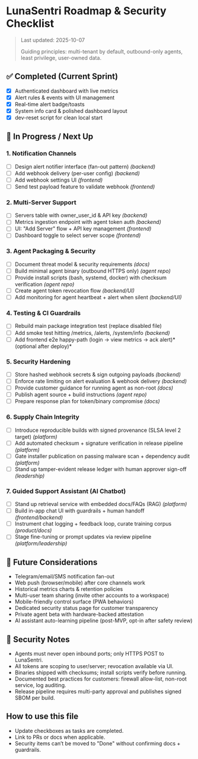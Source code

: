 # LunaSentri Roadmap & Security Checklist

> Last updated: 2025-10-07
>
> Guiding principles: multi-tenant by default, outbound-only agents, least privilege, user-owned data.

## ✅ Completed (Current Sprint)
- [x] Authenticated dashboard with live metrics
- [x] Alert rules & events with UI management
- [x] Real-time alert badge/toasts
- [x] System info card & polished dashboard layout
- [x] dev-reset script for clean local start

## 🚧 In Progress / Next Up

### 1. Notification Channels
- [ ] Design alert notifier interface (fan-out pattern) *(backend)*
- [ ] Add webhook delivery (per-user config) *(backend)*
- [ ] Add webhook settings UI *(frontend)*
- [ ] Send test payload feature to validate webhook *(frontend)*

### 2. Multi-Server Support
- [ ] Servers table with owner_user_id & API key *(backend)*
- [ ] Metrics ingestion endpoint with agent token auth *(backend)*
- [ ] UI: "Add Server" flow + API key management *(frontend)*
- [ ] Dashboard toggle to select server scope *(frontend)*

### 3. Agent Packaging & Security
- [ ] Document threat model & security requirements *(docs)*
- [ ] Build minimal agent binary (outbound HTTPS only) *(agent repo)*
- [ ] Provide install scripts (bash, systemd, docker) with checksum verification *(agent repo)*
- [ ] Create agent token revocation flow *(backend/UI)*
- [ ] Add monitoring for agent heartbeat + alert when silent *(backend/UI)*

### 4. Testing & CI Guardrails
- [ ] Rebuild main package integration test (replace disabled file)
- [ ] Add smoke test hitting /metrics, /alerts, /system/info *(backend)*
- [ ] Add frontend e2e happy-path (login → view metrics → ack alert)* (optional after deploy)*

### 5. Security Hardening
- [ ] Store hashed webhook secrets & sign outgoing payloads *(backend)*
- [ ] Enforce rate limiting on alert evaluation & webhook delivery *(backend)*
- [ ] Provide customer guidance for running agent as non-root *(docs)*
- [ ] Publish agent source + build instructions *(agent repo)*
- [ ] Prepare response plan for token/binary compromise *(docs)*

### 6. Supply Chain Integrity
- [ ] Introduce reproducible builds with signed provenance (SLSA level 2 target) *(platform)*
- [ ] Add automated checksum + signature verification in release pipeline *(platform)*
- [ ] Gate installer publication on passing malware scan + dependency audit *(platform)*
- [ ] Stand up tamper-evident release ledger with human approver sign-off *(leadership)*

### 7. Guided Support Assistant (AI Chatbot)
- [ ] Stand up retrieval service with embedded docs/FAQs (RAG) *(platform)*
- [ ] Build in-app chat UI with guardrails + human handoff *(frontend/backend)*
- [ ] Instrument chat logging + feedback loop, curate training corpus *(product/docs)*
- [ ] Stage fine-tuning or prompt updates via review pipeline *(platform/leadership)*

## 📌 Future Considerations
- Telegram/email/SMS notification fan-out
- Web push (browser/mobile) after core channels work
- Historical metrics charts & retention policies
- Multi-user team sharing (invite other accounts to a workspace)
- Mobile-friendly control surface (PWA behaviors)
- Dedicated security status page for customer transparency
- Private agent beta with hardware-backed attestation
- AI assistant auto-learning pipeline (post-MVP, opt-in after safety review)

## 🔐 Security Notes
- Agents must never open inbound ports; only HTTPS POST to LunaSentri.
- All tokens are scoping to user/server; revocation available via UI.
- Binaries shipped with checksums; install scripts verify before running.
- Documented best practices for customers: firewall allow-list, non-root service, log auditing.
- Release pipeline requires multi-party approval and publishes signed SBOM per build.

## How to use this file
- Update checkboxes as tasks are completed.
- Link to PRs or docs when applicable.
- Security items can’t be moved to "Done" without confirming docs + guardrails.
